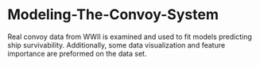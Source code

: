 # Modeling-The-Convoy-System
Real convoy data from WWII is examined and used to fit models predicting ship survivability. Additionally, some data visualization and feature importance are preformed on the data set. 
